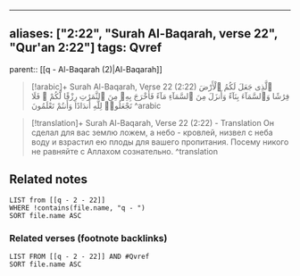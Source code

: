 
---
aliases: ["2:22", "Surah Al-Baqarah, verse 22", "Qur'an 2:22"]
tags: Qvref
---

parent:: [[q - Al-Baqarah (2)|Al-Baqarah]]

> [!arabic]+ Surah Al-Baqarah, Verse 22 (2:22)
> <span class="quran-arabic">ٱلَّذِى جَعَلَ لَكُمُ ٱلْأَرْضَ فِرَٰشًا وَٱلسَّمَآءَ بِنَآءً وَأَنزَلَ مِنَ ٱلسَّمَآءِ مَآءً فَأَخْرَجَ بِهِۦ مِنَ ٱلثَّمَرَٰتِ رِزْقًا لَّكُمْ ۖ فَلَا تَجْعَلُوا۟ لِلَّهِ أَندَادًا وَأَنتُمْ تَعْلَمُونَ</span>
^arabic

> [!translation]+ Surah Al-Baqarah, Verse 22 (2:22) - Translation
> Он сделал для вас землю ложем, а небо - кровлей, низвел с неба воду и взрастил ею плоды для вашего пропитания. Посему никого не равняйте с Аллахом сознательно.
^translation



## Related notes
```dataview
LIST from [[q - 2 - 22]]
WHERE !contains(file.name, "q - ")
SORT file.name ASC
```

### Related verses (footnote backlinks)
```dataview
LIST FROM [[q - 2 - 22]] AND #Qvref
SORT file.name ASC
```

